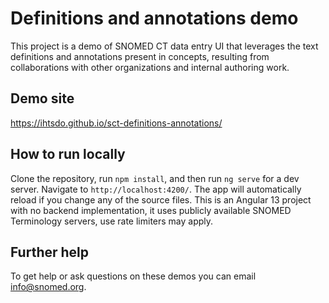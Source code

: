# Definitions and annotations demo

This project is a demo of SNOMED CT data entry UI that leverages the text definitions and annotations present in concepts, resulting from collaborations with other organizations and internal authoring work.

## Demo site

https://ihtsdo.github.io/sct-definitions-annotations/

## How to run locally

Clone the repository, run `npm install`, and then run `ng serve` for a dev server. Navigate to `http://localhost:4200/`. The app will automatically reload if you change any of the source files. This is an Angular 13 project with no backend implementation, it uses publicly available SNOMED Terminology servers, use rate limiters may apply.

## Further help

To get help or ask questions on these demos you can email info@snomed.org.
